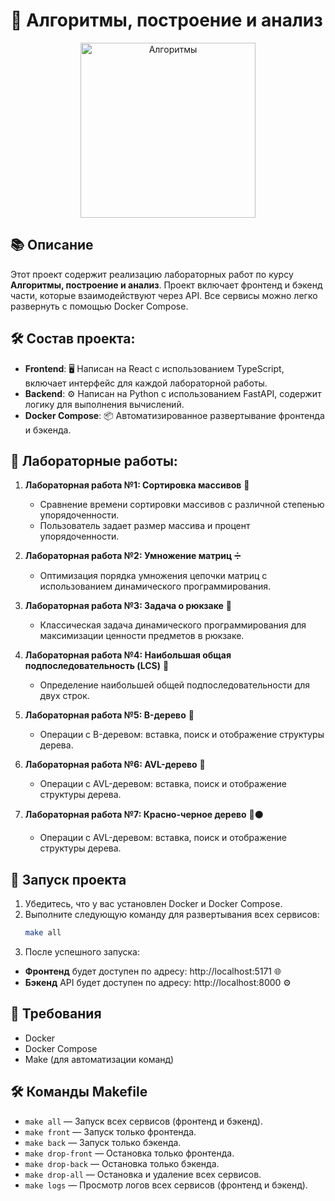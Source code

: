 # 🚀 Алгоритмы, построение и анализ

<p align="center">
  <img align="center" width="280" src="https://cdn-icons-png.flaticon.com/512/2172/2172943.png" alt="Алгоритмы"/>
</p>

## 📚 Описание

Этот проект содержит реализацию лабораторных работ по курсу **Алгоритмы, построение и анализ**. Проект включает фронтенд и бэкенд части, которые взаимодействуют через API. Все сервисы можно легко развернуть с помощью Docker Compose.

## 🛠️ Состав проекта:

-   **Frontend**: 🖥️ Написан на React с использованием TypeScript, включает интерфейс для каждой лабораторной работы.
-   **Backend**: ⚙️ Написан на Python с использованием FastAPI, содержит логику для выполнения вычислений.
-   **Docker Compose**: 📦 Автоматизированное развертывание фронтенда и бэкенда.

## 🔬 Лабораторные работы:

1. **Лабораторная работа №1: Сортировка массивов** 🧮

    - Сравнение времени сортировки массивов с различной степенью упорядоченности.
    - Пользователь задает размер массива и процент упорядоченности.

2. **Лабораторная работа №2: Умножение матриц** ➗

    - Оптимизация порядка умножения цепочки матриц с использованием динамического программирования.

3. **Лабораторная работа №3: Задача о рюкзаке** 🎒

    - Классическая задача динамического программирования для максимизации ценности предметов в рюкзаке.

4. **Лабораторная работа №4: Наибольшая общая подпоследовательность (LCS)** 🔡

    - Определение наибольшей общей подпоследовательности для двух строк.

5. **Лабораторная работа №5: B-дерево** 🌳
    - Операции с B-деревом: вставка, поиск и отображение структуры дерева.
6. **Лабораторная работа №6: AVL-дерево** 🌴
    - Операции с AVL-деревом: вставка, поиск и отображение структуры дерева.
7. **Лабораторная работа №7: Красно-черное дерево** 🔴⚫
    - Операции с AVL-деревом: вставка, поиск и отображение структуры дерева.
## 🚀 Запуск проекта

1. Убедитесь, что у вас установлен Docker и Docker Compose.
2. Выполните следующую команду для развертывания всех сервисов:
    ```bash
    make all
    ```
3. После успешного запуска:

-   **Фронтенд** будет доступен по адресу: http://localhost:5171 🌐
-   **Бэкенд** API будет доступен по адресу: http://localhost:8000 ⚙️

## 🧩 Требования

- Docker
- Docker Compose
- Make (для автоматизации команд)

## 🛠️ Команды Makefile

- `make all` — Запуск всех сервисов (фронтенд и бэкенд).
- `make front` — Запуск только фронтенда.
- `make back` — Запуск только бэкенда.
- `make drop-front` — Остановка только фронтенда.
- `make drop-back` — Остановка только бэкенда.
- `make drop-all` — Остановка и удаление всех сервисов.
- `make logs` — Просмотр логов всех сервисов (фронтенд и бэкенд).
